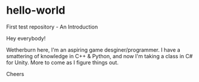 # hello-world
First test repository - An Introduction

Hey everybody!

Wetherburn here, I'm an aspiring game desginer/programmer. 
I have a smattering of knowledge in C++ & Python, and now I'm taking a class in 
C# for Unity. 
More to come as I figure things out.

Cheers
